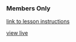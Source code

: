 ### Members Only

[link to lesson instructions](https://www.theodinproject.com/lessons/authentication)

[view live](https://boiling-hollows-49071.herokuapp.com/)

